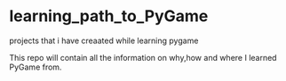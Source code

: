 # learning_path_to_PyGame
 projects that i have creaated while learning pygame

This repo will contain all the information on why,how and where I learned PyGame from.